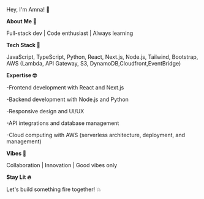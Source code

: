 Hey, I'm Amna! 👋

**About Me 🤖**

Full-stack dev | Code enthusiast | Always learning


**Tech Stack 🚀**

JavaScript,
TypeScript,
Python,
React,
Next.js,
Node.js,
Tailwind,
Bootstrap,
AWS (Lambda, API Gateway, S3, DynamoDB,Cloudfront,EventBridge)


**Expertise 🤓**

-Frontend development with React and Next.js

-Backend development with Node.js and Python

-Responsive design and UI/UX

-API integrations and database management

-Cloud computing with AWS (serverless architecture, deployment, and management)

**Vibes 🌈**

Collaboration | Innovation | Good vibes only

**Stay Lit 🔥**

Let's build something fire together! 💥 


<!---
AmnaKhan15/AmnaKhan15 is a ✨ special ✨ repository because its `README.md` (this file) appears on your GitHub profile.
You can click the Preview link to take a look at your changes.
--->
